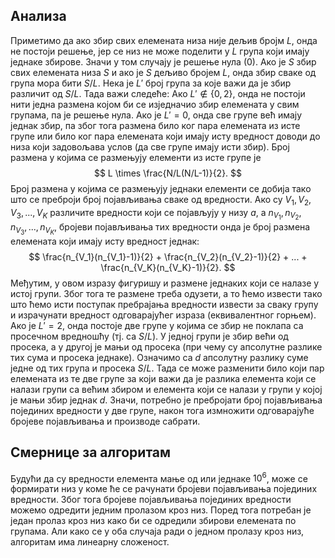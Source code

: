 ﻿## Анализа

Приметимо да ако збир свих елемената низа није дељив бројм $L$, онда не постоји решење, јер се низ не може поделити у $L$ група који имају једнаке збирове. Значи у том случају је решење нула (0).
Ако је $S$ збир свих елемената низа $S$ и ако је $S$ дељиво бројем $L$, онда збир сваке од група мора бити $S/L$. Нека је $L'$ број група за које важи да је збир различит од $S/L$. Тада важи следеће:
Ако $L'\not\in\{0,2\}$, онда не постоји нити једна размена којом би се изједначио збир елемената у свим групама, па је решење нула.
Ако је $L'=0$, онда све групе већ имају једнак збир, па због тога размена било ког пара елемената из исте групе или било ког пара елемената који имају исту вредност доводи до низа који задовољава услов (да све групе имају исти збир). Број размена у којима се размењују елементи из исте групе је
$$
L \times \frac{N/L(N/L-1)}{2}.
$$
Број размена у којима се размењују једнаки елементи се добија тако што се преброји број појављивања сваке од вредности. Ако су $V_1, V_2, V_3, ..., V_K$ различите вредности који се појављују у низу $a$, а $n_{V_1}, n_{V_2}, n_{V_3}, ..., n_{V_K}$, бројеви појављивања тих вредности онда је број размена елемената који имају исту вредност једнак:
$$
\frac{n_{V_1}(n_{V_1}-1)}{2} + \frac{n_{V_2}(n_{V_2}-1)}{2} + ... + \frac{n_{V_K}(n_{V_K}-1)}{2}.
$$
Међутим, у овом изразу фигуришу и размене једнаких који се налазе у истој групи. Због тога те размене треба одузети, а то ћемо извести тако што ћемо исти поступак пребрајања вредности извести за сваку групу и израчунати вредност одговарајућег израза (еквивалентног горњем).
Ако је $L'=2$, онда постоје две групе у којима се збир не поклапа са просечном вредношћу (тј. са $S/L$). У једној групи је збир већи од просека, а у другој је мањи од просека (при чему су апсолутне разлике тих сума и просека једнаке). Означимо са $d$ апсолутну разлику суме једне од тих група и просека $S/L$. Тада се може разменити било који пар елемената из те две групе за који важи да је разлика елемента који се налази групи са већим збиром и елемента који се налази у групи у којој је мањи збир једнак $d$. Значи, потребно је пребројати број појављивања појединих вредности у две групе, након тога измножити одговарајуће бројеве појављивања и производе сабрати.
   

##  Смернице за алгоритам
Будући да су вредности елемента мање од или једнаке $10^6$, може се формирати низ у коме ће се рачунати бројеви појављивања појединих вредности. Због тога бројеве појављивања појединих вредности можемо одредити једним пролазом кроз низ. Поред тога потребан је један пролаз кроз низ како би се одредили збирови елемената по групама. Али како се у оба случаја ради о једном пролазу кроз низ, алгоритам има линеарну сложеност.

